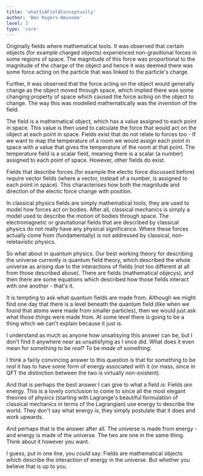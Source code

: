 ```yaml
---
title: 'whatIsAFieldConceptually'
author: 'Ben Rogers-Newsome'
level: 3
type: 'core'
---
```


Originally fields where mathematical tools. It was observed that certain objects (for example charged objects) experienced non-gravitional forces in some regions of space. The magnitude of this force was proportional to the magnitude of the charge of the object and hence it was deemed there was some force acting on the particle that was linked to the particle's charge.

Further, it was observed that the force acting on the object would generally change as the object moved through space, which implied there was some changing property of space which caused the force acting on the object to change. The way this was modelled mathematically was the *invention* of the field.

The field is a mathematical object, which has a value assigned to each point in space. This value is then used to calculate the force that would act on the object at each point in space. Fields exist that do not relate to forces too - If we want to map the temperature of a room we would assign each point in space with a value that gives the temperature of the room at that point. The temperature field is a scalar field, meaning there is a scalar (a number) assigned to each point of space. However, other fields do exist.

Fields that describe forces (for example the electic force discussed before) require vector fields (where a vector, instead of a number, is assigned to each point in space). This characterises how both the magnitude and direction of the electic force change with position.

In classical physics fields are simply mathematical tools; they are used to model how forces act on bodies. After all, classical mechanics is simply a model used to describe the motion of bodies through space. The electromagnetic or gravitational fields that are described by classical physics do not really have any physical significance. Where these forces actually come from (fundamentally) is not addressed by classical, non-reletavistic physics.

So what about in quantum physics. Our best working theory for describing the universe currently is quantum field theory, which described the whole universe as arising due to the interactions of fields (not too different at all from those described above). There are fields (mathematical objecys), and then there are some equations which described how those fields interact with one another - that's it.

It is tempting to ask what quantum fields are made from. Although we might find one day that there is a level beneath the quantum field (like when we found that atoms were made from smaller particles), then we would just ask what those *things* were made from. At some level there is going to be a thing which we can't explain because it just *is*.

I understand as much as anyone how unsatisying this answer can be, but I don't find it anywhere near as unsatisfying as I once did. What does it even mean for something to be *real*? To be *made* of something.

I think a fairly convincing answer to this question is that for something to be *real* it has to have some form of energy associated with it (or mass, since in QFT the distinction between the two is virtually non-existent).

And that is perhaps the best answer I can give to what a field *is*: Fields *are* energy. This is a lovely conclusion to come to since all the most elegant theories of physics (starting with Lagrange's beautiful formulation of classical mechanics in terms of the Lagrangian) use energy to describe the world. They don't say what energy *is*, they simply postulate that it does and work upwards.

And perhaps that is the answer after all. The universe is made from energy - and energy is made of the universe. The two are one in the same thing. Think about it however you want.

I guess, put in one line, you *could* say: Fields are mathematical objects which describe the interaction of energy in the universe. But whether you believe that is up to you.
